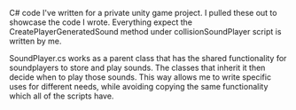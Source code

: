 C# code I've written for a private unity game project. I pulled these out to showcase the code I wrote. Everything expect the CreatePlayerGeneratedSound method under collisionSoundPlayer script is written by me.

SoundPlayer.cs works as a parent class that has the shared functionality for soundplayers to store and play sounds. The classes that inherit it then decide when to play those sounds. This way allows me to write specific uses for different needs, while avoiding copying the same functionality which all of the scripts have.

